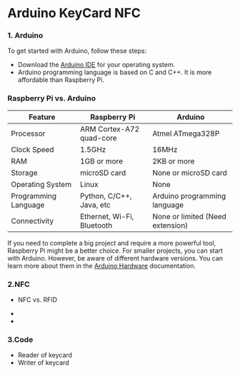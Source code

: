 # Arduino KeyCard NFC

### 1. Arduino

To get started with Arduino, follow these steps:

- Download the [Arduino IDE](https://www.arduino.cc/en/software) for your operating system.
- Arduino programming language is based on C and C++. It is more affordable than Raspberry Pi.

### Raspberry Pi vs. Arduino

| Feature             | Raspberry Pi                              | Arduino                   |
|---------------------|-----------------------------------------|---------------------------|
| Processor           | ARM Cortex-A72 quad-core                | Atmel ATmega328P          |
| Clock Speed         | 1.5GHz                                  | 16MHz                     |
| RAM                 | 1GB or more                             | 2KB or more               |
| Storage             | microSD card                            | None or microSD card      |
| Operating System    | Linux                                   | None                      |
| Programming Language| Python, C/C++, Java, etc                | Arduino programming language |
| Connectivity        | Ethernet, Wi-Fi, Bluetooth              | None or limited (Need extension) |

If you need to complete a big project and require a more powerful tool, Raspberry Pi might be a better choice. For smaller projects, you can start with Arduino. However, be aware of different hardware versions. You can learn more about them in the [Arduino Hardware](https://www.arduino.cc/en/hardware) documentation.

  
### 2.NFC
*  NFC vs. RFID
  
*  
*  
### 3.Code
*  Reader of keycard
*  Writer of keycard

